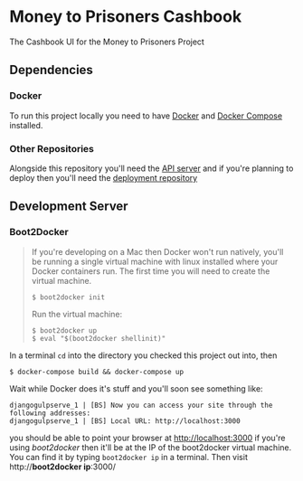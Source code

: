 # Money to Prisoners Cashbook
The Cashbook UI for the Money to Prisoners Project

## Dependencies
### Docker
To run this project locally you need to have 
[Docker](http://docs.docker.com/installation/mac/) and 
[Docker Compose](https://docs.docker.com/compose/install/) installed.

### Other Repositories
Alongside this repository you'll need the [API server](https://github.com/ministryofjustice/money-to-prisoners-api)
and if you're planning to deploy then you'll need the [deployment repository](https://github.com/ministryofjustice/money-to-prisoners-deploy)

## Development Server
### Boot2Docker
> If you're developing on a Mac then Docker won't run natively, you'll be 
> running a single virtual machine with linux installed where your Docker 
> containers run. The first time you will need to create the virtual machine.
>
> ```
> $ boot2docker init
> ```
>
> Run the virtual machine:
>
> ```
> $ boot2docker up
> $ eval "$(boot2docker shellinit)"
> ```

In a terminal `cd` into the directory you checked this project out into, then
```
$ docker-compose build && docker-compose up
```

Wait while Docker does it's stuff and you'll soon see something like:
```
djangogulpserve_1 | [BS] Now you can access your site through the following addresses:
djangogulpserve_1 | [BS] Local URL: http://localhost:3000
```

you should be able to point your browser at
[http://localhost:3000](http://localhost:3000)
if you're using *boot2docker* then it'll be at the IP of the boot2docker virtual machine.
You can find it by typing `boot2docker ip` in a terminal. Then visit http://**boot2docker ip**:3000/

